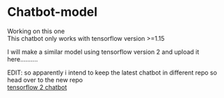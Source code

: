 # Chatbot-model
Working on this one<br>
This chatbot only works with tensorflow version >=1.15<br>

I will make a similar model using tensorflow version 2 and upload it here..........

EDIT: so apparently i intend to keep the latest chatbot in different repo so head over to the new repo<br>
[tensorflow 2 chatbot ](https://github.com/VishankSingh/chatbot-tensorflow_v2.3.0)


